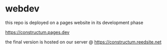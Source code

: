 # webdev
this repo is deployed on a pages website in its development phase

https://constructum.pages.dev


the final version is hosted on our server @ https://constructum.reedsite.net
